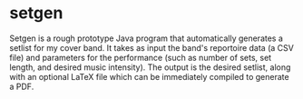 # setgen

Setgen is a rough prototype Java program that automatically generates a setlist for my cover band. It takes as input the band's reportoire data (a CSV file) and parameters for the performance (such as number of sets, set length, and desired music intensity). The output is the desired setlist, along with an optional LaTeX file which can be immediately compiled to generate a PDF.
